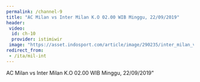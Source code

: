 ```yaml
---
permalink: /channel-9
title: "AC Milan vs Inter Milan K.O 02.00 WIB Minggu, 22/09/2019"
header:
 video:
  id: ch-10
  provider: istimiwir
 image: "https://asset.indosport.com/article/image/290235/inter_milan_vs_ac_milan1-169.jpg"
redirect_from:
 - /ita/mil-int
---
```


AC Milan vs Inter Milan K.O 02.00 WIB Minggu, 22/09/2019"
